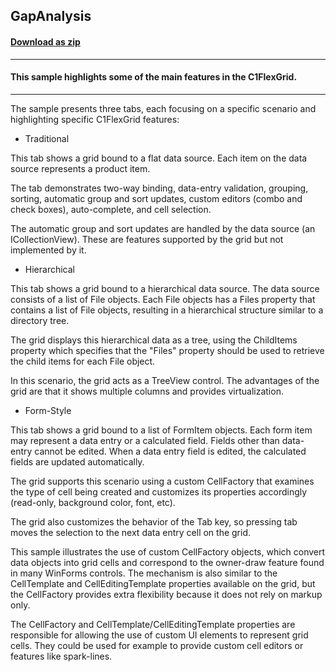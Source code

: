 ## GapAnalysis
#### [Download as zip](https://grapecity.github.io/DownGit/#/home?url=https://github.com/GrapeCity/ComponentOne-WPF-Samples/tree/master/NET_462/FlexGrid/CS/GapAnalysis)
____
#### This sample highlights some of the main features in the C1FlexGrid.
____
The sample presents three tabs, each focusing on a specific scenario and 
highlighting specific C1FlexGrid features:


* Traditional

This tab shows a grid bound to a flat data source. Each item on the data
source represents a product item.

The tab demonstrates two-way binding, data-entry validation, grouping,
sorting, automatic group and sort updates, custom editors (combo and
check boxes), auto-complete, and cell selection.

The automatic group and sort updates are handled by the data source
(an ICollectionView). These are features supported by the grid but not
implemented by it.


* Hierarchical

This tab shows a grid bound to a hierarchical data source. The data source
consists of a list of File objects. Each File objects has a Files property
that contains a list of File objects, resulting in a hierarchical structure
similar to a directory tree.

The grid displays this hierarchical data as a tree, using the ChildItems
property which specifies that the "Files" property should be used to retrieve
the child items for each File object.

In this scenario, the grid acts as a TreeView control. The advantages of the
grid are that it shows multiple columns and provides virtualization.


* Form-Style

This tab shows a grid bound to a list of FormItem objects. Each form item may 
represent a data entry or a calculated field. Fields other than data-entry
cannot be edited. When a data entry field is edited, the calculated fields
are updated automatically.

The grid supports this scenario using a custom CellFactory that examines the
type of cell being created and customizes its properties accordingly (read-only,
background color, font, etc).

The grid also customizes the behavior of the Tab key, so pressing tab moves
the selection to the next data entry cell on the grid.

This sample illustrates the use of custom CellFactory objects, which convert
data objects into grid cells and correspond to the owner-draw feature found
in many WinForms controls. The mechanism is also similar to the CellTemplate
and CellEditingTemplate properties available on the grid, but the CellFactory
provides extra flexibility because it does not rely on markup only.

The CellFactory and CellTemplate/CellEditingTemplate properties are responsible
for allowing the use of custom UI elements to represent grid cells. They could
be used for example to provide custom cell editors or features like spark-lines.

